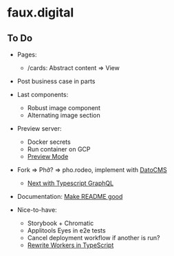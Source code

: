 # faux.digital

## To Do

- Pages:
  - /cards: Abstract content => View
- Post business case in parts
- Last components:
  - Robust image component
  - Alternating image section
- Preview server:
  - Docker secrets
  - Run container on GCP
  - [Preview Mode](https://nextjs.org/docs/advanced-features/preview-mode)
- Fork => Phở? => pho.rodeo, implement with [DatoCMS](https://github.com/vercel/next.js/tree/canary/examples/cms-datocms)
  - [Next with Typescript GraphQL](https://github.com/vercel/next.js/tree/canary/examples/with-typescript-graphql)
- Documentation: [Make README good](https://www.makeareadme.com/)

- Nice-to-have:
  - Storybook + Chromatic
  - Applitools Eyes in e2e tests
  - Cancel deployment workflow if another is run?
  - [Rewrite Workers in TypeScript](https://github.com/EverlastingBugstopper/worker-typescript-template)
